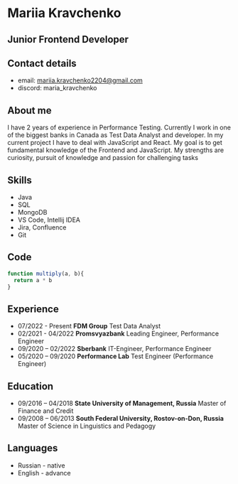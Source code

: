 # Mariia Kravchenko
## Junior Frontend Developer
## Contact details
* email: mariia.kravchenko2204@gmail.com
* discord: maria_kravchenko
## About me
I have 2 years of experience in Performance Testing. Currently I work in one of the biggest banks in Canada as Test Data Analyst and developer. In my current project I have to deal with JavaScript and React. My goal is to get fundamental knowledge of the Frontend and JavaScript. My strengths are curiosity, pursuit of knowledge and passion for challenging tasks
## Skills
* Java
* SQL
* MongoDB
* VS Code, Intellij IDEA
* Jira, Confluence
* Git
## Code
```javascript 
function multiply(a, b){
  return a * b
}
```
## Experience
* 07/2022 - Present **FDM Group** Test Data Analyst 
* 02/2021 - 04/2022 **Promsvyazbank** Leading Engineer, Performance Engineer
* 09/2020 – 02/2022 **Sberbank** IT-Engineer, Performance Engineer
* 05/2020 – 09/2020 **Performance Lab** Test Engineer (Performance Engineer)

## Education
* 09/2016 – 04/2018 **State University of Management, Russia** Master of Finance and Credit
* 09/2008 – 06/2013 **South Federal University, Rostov-on-Don, Russia** Master of Science in Linguistics and Pedagogy 

## Languages
* Russian - native
* English - advance 





